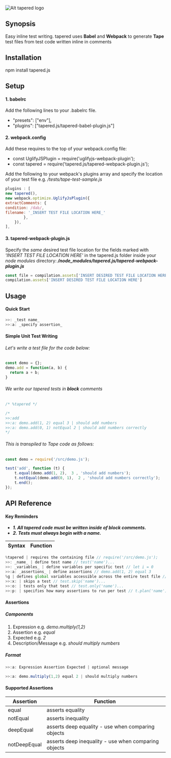 ![Alt tapered logo](https://image.ibb.co/eiJTxv/A0033738_order_Mock_03071107_2.jpg "Optional title")

## Synopsis
Easy inline test writing.
tapered uses **Babel** and **Webpack** to generate **Tape** test files from test code written inline in comments

## Installation
npm install tapered.js

## Setup
#### 1. babelrc

Add the following lines to your .babelrc file.
* "presets": ["env"],
* "plugins": ["tapered.js/tapered-babel-plugin.js"]

#### 2. webpack.config
Add these requires to the top of your webpack.config file:
  * const UglifyJSPlugin = require('uglifyjs-webpack-plugin');
  * const tapered = require('tapered.js/tapered-webpack-plugin.js');

Add the following to your webpack's plugins array and specify the location of your test file e.g.  _/tests/tape-test-sample.js_
```javascript
plugins : [
new tapered(),
new webpack.optimize.UglifyJsPlugin({
extractComments: {
condition: /dab/,
filename: '_INSERT TEST FILE LOCATION HERE_'
        },
    }),
],
```
#### 3. tapered-webpack-plugin.js
Specify the _same_ desired test file location for the fields marked with _'INSERT TEST FILE LOCATION HERE'_ in the tapered.js folder inside your _node modules_ directory:  **_/node_modules/tapered.js/tapered-webpack-plugin.js_**
```javascript
const file = compilation.assets['INSERT DESIRED TEST FILE LOCATION HERE'];
compilation.assets['INSERT DESIRED TEST FILE LOCATION HERE']
```
## Usage

#### Quick Start
```javascript
>>: _test name_
>>:a: _specify assertion_
```
#### Simple Unit Test Writing
###### Let's write a test file for the code below:
```javascript
const demo = {};
demo.add = function(a, b) {
  return a + b;
}
```
###### We write our tapered tests in _**block**_ comments
```javascript
/* %tapered */

/*
>>:add
>>:a: demo.add(1, 2) equal 3 | should add numbers
>>:a: demo.add(0, 1) notEqual 2 | should add numbers correctly
*/
```
###### This is transpiled to Tape code as follows:
```javascript
const demo = require('/src/demo.js');

test('add', function (t) {
	t.equal(demo.add(1, 2),  3 , 'should add numbers');
	t.notEqual(demo.add(0, 1),  2 , 'should add numbers correctly');
	t.end();
});
```
## API Reference

#### Key Reminders
* **_1. All tapered code must be written inside of _**block**_ comments._**
* **_2. Tests must always begin with a name._**

Syntax | Function
------------ | -------------
```javascript
%tapered | requires the containing file // require('/src/demo.js');
>>: _name_ | define test name // test('name')...
>>: _variables_ | define variables per specific test // let i = 0
>>:a: _assertions_ | define assertions // demo.add(1, 2) equal 3
%g | defines global variables accessible across the entire test file // let arr = [1, 2, 3]
>>:x: | skips a test // test.skip('name')...
>>:o: | tests only that test // test.only('name')...
>>:p: | specifies how many assertions to run per test // t.plan('name')
```

#### Assertions
##### Components
1. Expression e.g. _demo.multiply(1,2)_
2. Assertion e.g. _equal_
3. Expected e.g. _2_
4. Description/Message e.g. _should multiply numbers_

##### Format
```javascript
>>:a: Expression Assertion Expected | optional message

>>:a: demo.multiply(1,2) equal 2 | should multiply numbers
```

#### Supported Assertions

Assertion | Function
---------|-------
equal | asserts equality
notEqual | asserts inequality
deepEqual | asserts deep equality - use when comparing objects
notDeepEqual | asserts deep inequality - use when comparing objects
